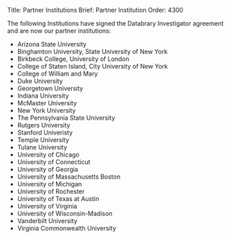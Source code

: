 Title: Partner Institutions
Brief: Partner Institution
Order: 4300

The following Institutions have signed the Databrary Investigator agreement and are now our partner institutions:

* Arizona State University
* Binghamton University, State University of New York
* Birkbeck College, University of London
* College of Staten Island, City University of New York
* College of William and Mary
* Duke University
* Georgetown University
* Indiana University
* McMaster University
* New York University
* The Pennsylvania State University
* Rutgers University
* Stanford Univeristy
* Temple University
* Tulane University
* University of Chicago
* University of Connecticut
* University of Georgia
* University of Massachusetts Boston
* University of Michigan 
* University of Rochester
* University of Texas at Austin
* University of Virginia
* University of Wisconsin-Madison
* Vanderbilt University
* Virginia Commonwealth University
